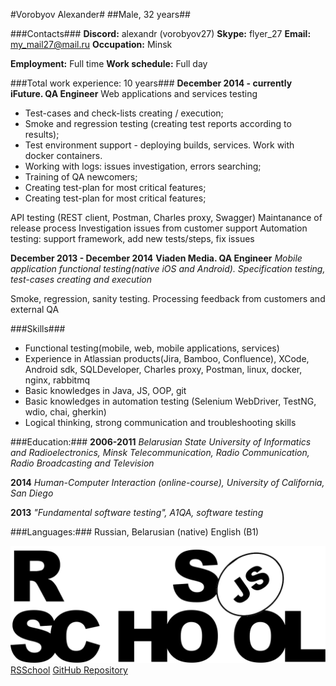 #Vorobyov Alexander#
##Male, 32 years##

###Contacts###
**Discord:** alexandr (vorobyov27)
**Skype:** flyer_27
**Email:** my_mail27@mail.ru
**Occupation:** Minsk

**Employment:** Full time
**Work schedule:** Full day

###Total work experience: 10 years###
**December 2014 - currently**
**iFuture. QA Engineer**
Web applications and services testing
 * Test-cases and check-lists creating / execution;
 * Smoke and regression testing (creating test reports according to results);
 * Test environment support - deploying builds, services. Work with docker containers.
 * Working with logs: issues investigation, errors searching;
 * Training of QA newcomers;
 * Creating test-plan for most critical features;
 * Creating test-plan for most critical features;

API testing (REST client, Postman, Charles proxy, Swagger)
Maintanance of release process
Investigation issues from customer support
Automation testing: support framework, add new tests/steps, fix issues


**December 2013 - December 2014**
**Viaden Media. QA Engineer**
*Mobile application functional testing(native iOS and Android). Specification testing, test-cases creating and execution*

Smoke, regression, sanity testing. Processing feedback from customers and external QA

###Skills###
 * Functional testing(mobile, web, mobile applications, services)
 * Experience in Atlassian products(Jira, Bamboo, Confluence), XCode, Android sdk, SQLDeveloper, Charles proxy, Postman, linux, docker, nginx, rabbitmq
 * Basic knowledges in Java, JS, OOP, git
 * Basic knowledges in automation testing (Selenium WebDriver, TestNG, wdio, chai, gherkin)
 * Logical thinking, strong communication and troubleshooting skills

###Education:###
**2006-2011**
*Belarusian State University of Informatics and Radioelectronics, Minsk*
*Telecommunication, Radio Communication, Radio Broadcasting and Television*

**2014**
*Human-Computer Interaction (online-course), University of California, San Diego*

**2013**
*"Fundamental software testing", A1QA, software testing*

###Languages:###
Russian, Belarusian (native)
English (B1)


![RSSchool Logo](rs_school_js.svg)
[RSSchool](https://rs.school/js/)
[GitHub Repository](https://github.com/vorobyov27/rsschool-cv)